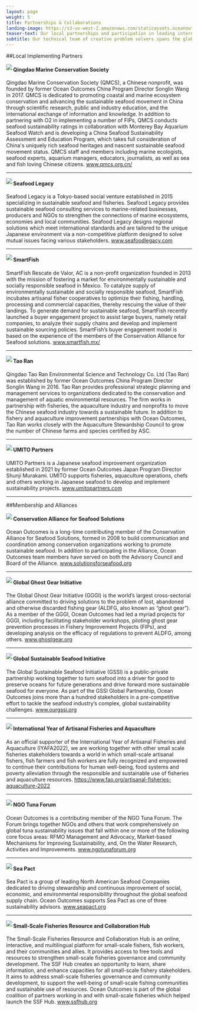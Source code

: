 ```yaml
---
layout: page
weight: 5
title: Partnerships & Collaborations
landing-image: https://s3-us-west-2.amazonaws.com/staticassets.oceanoutcomes.org/rollover+images/past-initiatives-hover.jpg
teaser-text: Our local partnerships and participation in leading international fora are a flexible and effective avenue to implement our work, leverage domestic support and engage international stakeholders — all while maintaining a strong, accountable and international team approach to our sustainable fisheries and seafood initiatives.
subtitle: Our technical team of creative problem solvers spans the globe, and our growing network of partners in all the regions where we work ensures our co-developed solutions stick. We both work closely with local partners on the ground and participate actively in leading alliances and initiatives to help develop and demonstrate game-changing solutions representing sustainable seafood’s best, biggest ideas.
---
```

##Local Implementing Partners

<img align="left" src="https://s3-us-west-2.amazonaws.com/staticassets.oceanoutcomes.org/embedded+photos/partners/QMCS-logo-partners.png"><h4>Qingdao Marine Conservation Society</h4>

Qingdao Marine Conservation Society (QMCS), a Chinese nonprofit, was founded by former Ocean Outcomes China Program Director Songlin Wang in 2017. QMCS is dedicated to promoting coastal and marine ecosystem conservation and advancing the sustainable seafood movement in China through scientific research, public and industry education, and the international exchange of information and knowledge. In addition to partnering with O2 in implementing a number of FIPs, QMCS conducts seafood sustainability ratings in collaboration with Monterey Bay Aquarium Seafood Watch and is developing a China Seafood Sustainability Assessment and Education Program, which takes full consideration of China's uniquely rich seafood heritages and nascent sustainable seafood movement status. QMCS staff and members including marine ecologists, seafood experts, aquarium managers, educators, journalists, as well as sea and fish loving Chinese citizens. <a href="http://www.qmcs.org.cn/" target="_blank">www.qmcs.org.cn/</a>

----
<img align="left" src="https://s3-us-west-2.amazonaws.com/staticassets.oceanoutcomes.org/embedded+photos/partners/seafood-legacy-partners.png"><h4>Seafood Legacy</h4>

Seafood Legacy is a Tokyo-based social venture established in 2015 specializing in sustainable seafood and fisheries. Seafood Legacy provides sustainable seafood consulting services to marine-related businesses, producers and NGOs to strengthen the connections of marine ecosystems, economies and local communities. Seafood Legacy designs regional solutions which meet international standards and are tailored to the unique Japanese environment via a non-competitive platform designed to solve mutual issues facing various stakeholders. <a href="https://seafoodlegacy.com/" target="_blank">www.seafoodlegacy.com</a>

----
<img align="left" src="https://s3-us-west-2.amazonaws.com/staticassets.oceanoutcomes.org/embedded+photos/partners/smartfish-logo-partners.png"><h4>SmartFish</h4>

SmartFish Rescate de Valor, AC is a non-profit organization founded in 2013 with the mission of fostering a market for environmentally sustainable and socially responsible seafood in Mexico. To catalyze supply of environmentally sustainable and socially responsible seafood, SmartFish incubates artisanal fisher cooperatives to optimize their fishing, handling, processing and commercial capacities, thereby rescuing the value of their landings. To generate demand for sustainable seafood, SmartFish recently launched a buyer engagement project to assist large buyers, namely retail companies, to analyze their supply chains and develop and implement sustainable sourcing policies. SmartFish’s buyer engagement model is based on the experience of the members of the Conservation Alliance for Seafood solutions. <a href="https://smartfish.mx/" target="_blank">www.smartfish.mx/</a>

----
<img align="left" src="https://s3-us-west-2.amazonaws.com/staticassets.oceanoutcomes.org/embedded+photos/partners/tao-ran-logo-partners.png"><h4>Tao Ran</h4>

Qingdao Tao Ran Environmental Science and Technology Co. Ltd (Tao Ran) was established by former Ocean Outcomes China Program Director Songlin Wang in 2016. Tao Ran provides professional strategic planning and management services to organizations dedicated to the conservation and management of aquatic environmental resources. The firm works in partnership with fisheries, the aquaculture industry and nonprofits to move the Chinese seafood industry towards a sustainable future. In addition to fishery and aquaculture improvement partnerships with Ocean Outcomes, Tao Ran works closely with the Aquaculture Stewardship Council to grow the number of Chinese farms and species certified by ASC.

----
<img align="left" src="https://s3.us-west-2.amazonaws.com/staticassets.oceanoutcomes.org/embedded+photos/partners/umito-partners-partners.png"><h4>UMITO Partners</h4>

UMITO Partners is a Japanese seafood improvement organization established in 2021 by former Ocean Outcomes Japan Program Director Shunji Murakami. UMITO supports fisheries, aquaculture operations, chefs and others working in Japanese seafood to develop and implement sustainability projects. <a href="https://www.umitopartners.com/" target="_blank">www.umitopartners.com</a>

----

##Membership and Alliances

<img align="left" src="https://s3.us-west-2.amazonaws.com/staticassets.oceanoutcomes.org/embedded+photos/partners/conservation-alliance-logo-partners.png"><h4>Conservation Alliance for Seafood Solutions</h4>

Ocean Outcomes is a long-time contributing member of the Conservation Alliance for Seafood Solutions, formed in 2008 to build communication and coordination among conservation organizations working to promote sustainable seafood. In addition to participating in the Alliance, Ocean Outcomes team members have served on both the Advisory Council and Board of the Alliance. <a href="https://solutionsforseafood.org/" target="_blank">www.solutionsforseafood.org</a>

----
<img align="left" src="https://s3.us-west-2.amazonaws.com/staticassets.oceanoutcomes.org/embedded+photos/partners/gggi-logo-partners.png"><h4>Global Ghost Gear Initiative</h4>

The Global Ghost Gear Initiative (GGGI) is the world’s largest cross-sectorial alliance committed to driving solutions to the problem of lost, abandoned and otherwise discarded fishing gear (ALDFG, also known as “ghost gear”). As a member of the GGGI, Ocean Outcomes had led a myriad projects for GGGI, including facilitating stakeholder workshops, piloting ghost gear prevention processes in Fishery Improvement Projects (FIPs), and developing analysis on the efficacy of regulations to prevent ALDFG, among others. <a href="https://www.ghostgear.org/" target="_blank">www.ghostgear.org</a>

----
<img align="left" src="https://s3.us-west-2.amazonaws.com/staticassets.oceanoutcomes.org/embedded+photos/partners/gssi-logo-partners.png"><h4>Global Sustainable Seafood Initiative</h4>

The Global Sustainable Seafood Initiative (GSSI) is a public-private partnership working together to turn seafood into a driver for good to preserve oceans for future generations and drive forward more sustainable seafood for everyone. As part of the GSSI Global Partnership, Ocean Outcomes joins more than a hundred stakeholders in a pre-competitive effort to tackle the seafood industry’s complex, global sustainability challenges. <a href="https://www.ourgssi.org/" target="_blank">www.ourgssi.org</a>

----
<img align="left" src="https://s3.us-west-2.amazonaws.com/staticassets.oceanoutcomes.org/embedded+photos/partners/iyafa-logo-partners.png"><h4>International Year of Artisanal Fisheries and Aquaculture</h4>

As an official supporter of the International Year of Artisanal Fisheries and Aquaculture (IYAFA2022), we are working together with other small scale fisheries stakeholders towards a world in which small-scale artisanal fishers, fish farmers and fish workers are fully recognized and empowered to continue their contributions for human well-being, food systems and poverty alleviation through the responsible and sustainable use of fisheries and aquaculture resources. <a href="https://www.fao.org/artisanal-fisheries-aquaculture-2022/home/en/" target="_blank">https://www.fao.org/artisanal-fisheries-aquaculture-2022</a>

----
<img align="left" src="https://s3.us-west-2.amazonaws.com/staticassets.oceanoutcomes.org/embedded+photos/partners/ngo-tuna-forum-partners.png"><h4>NGO Tuna Forum</h4>

Ocean Outcomes is a contributing member of the NGO Tuna Forum. The Forum brings together NGOs and others that work comprehensively on global tuna sustainability issues that fall within one or more of the following core focus areas: RFMO Management and Advocacy, Market-based Mechanisms for Improving Sustainability, and, On the Water Research, Activities and Improvements. <a href="https://ngotunaforum.org/" target="_blank">www.ngotunaforum.org</a>

----
<img align="left" src="https://s3.us-west-2.amazonaws.com/staticassets.oceanoutcomes.org/embedded+photos/partners/sea-pact-logo-partners.png"><h4>Sea Pact</h4>

Sea Pact is a group of leading North American Seafood Companies dedicated to driving stewardship and continuous improvement of social, economic, and environmental responsibility throughout the global seafood supply chain. Ocean Outcomes supports Sea Pact as one of three sustainability advisors. <a href="http://www.seapact.org/" target="_blank">www.seapact.org</a>
  
----
<img align="left" src="https://s3.us-west-2.amazonaws.com/staticassets.oceanoutcomes.org/embedded+photos/partners/ssf-hub-logo-partners.png"><h4>Small-Scale Fisheries Resource and Collaboration Hub</h4>

The Small-Scale Fisheries Resource and Collaboration Hub is an online, interactive, and multilingual platform for small-scale fishers, fish workers, and their communities and allies. It provides access to free tools and resources to strengthen small-scale fisheries governance and community development. The SSF Hub creates an opportunity to learn, share information, and enhance capacities for all small-scale fishery stakeholders. It aims to address small-scale fisheries governance and community development, to support the well-being of small-scale fishing communities and sustainable use of resources. Ocean Outcomes is part of the global coalition of partners working in and with small-scale fisheries which helped launch the SSF Hub. <a href="https://ssfhub.org/" target="_blank">www.ssfhub.org</a>
